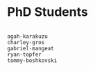 # PhD Students

```{toctree}

agah-karakuzu
charley-gros
gabriel-mangeat
ryan-topfer
tommy-boshkovski
```
